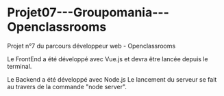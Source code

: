 # Projet07---Groupomania---Openclassrooms
Projet n°7 du parcours développeur web - Openclassrooms

Le FrontEnd a été développé avec Vue.js et devra être lancée depuis le terminal.

Le Backend a été développé avec Node.js
Le lancement du serveur se fait au travers de la commande "node server".
